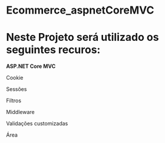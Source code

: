 # Ecommerce_aspnetCoreMVC
# Neste Projeto será utilizado os seguintes recuros:

<b>ASP.NET Core MVC</b>

 Cookie
 
 Sessões
 
 Filtros
 
 Middleware
 
 Validações customizadas
 
 Área
